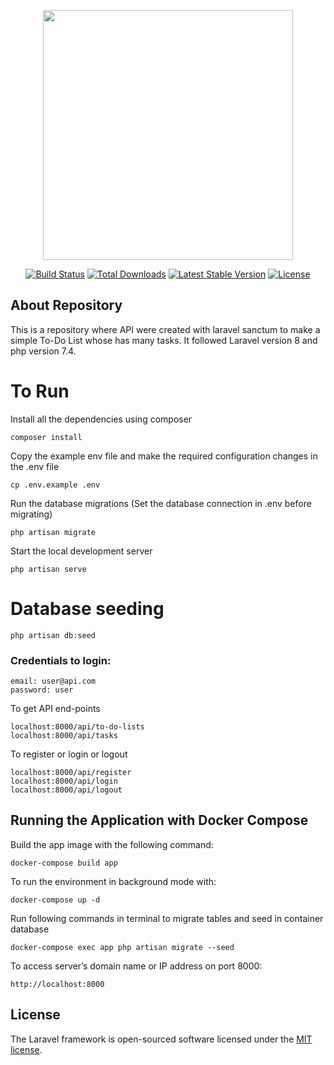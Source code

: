 <p align="center"><a href="https://laravel.com" target="_blank"><img src="https://raw.githubusercontent.com/laravel/art/master/logo-lockup/5%20SVG/2%20CMYK/1%20Full%20Color/laravel-logolockup-cmyk-red.svg" width="400"></a></p>

<p align="center">
<a href="https://travis-ci.org/laravel/framework"><img src="https://travis-ci.org/laravel/framework.svg" alt="Build Status"></a>
<a href="https://packagist.org/packages/laravel/framework"><img src="https://img.shields.io/packagist/dt/laravel/framework" alt="Total Downloads"></a>
<a href="https://packagist.org/packages/laravel/framework"><img src="https://img.shields.io/packagist/v/laravel/framework" alt="Latest Stable Version"></a>
<a href="https://packagist.org/packages/laravel/framework"><img src="https://img.shields.io/packagist/l/laravel/framework" alt="License"></a>
</p>

## About Repository
This is a repository where API were created with laravel sanctum to make a simple To-Do List whose has many tasks.
It followed Laravel version 8 and php version 7.4.
# To Run
Install all the dependencies using composer

    composer install


Copy the example env file and make the required configuration changes in the .env file

    cp .env.example .env

Run the database migrations (Set the database connection in .env before migrating)

    php artisan migrate

Start the local development server

    php artisan serve



# Database seeding
    php artisan db:seed

### Credentials to login:

    email: user@api.com
    password: user

To get API end-points

    localhost:8000/api/to-do-lists
    localhost:8000/api/tasks

To register or login  or logout

    localhost:8000/api/register
    localhost:8000/api/login
    localhost:8000/api/logout


## Running the Application with Docker Compose

Build the app image with the following command:

    docker-compose build app

To run the environment in background mode with:
    
    docker-compose up -d

Run following commands in terminal to migrate tables and seed in container database

    docker-compose exec app php artisan migrate --seed

To access  server’s domain name or IP address on port 8000:
    
    http://localhost:8000


## License

The Laravel framework is open-sourced software licensed under the [MIT license](https://opensource.org/licenses/MIT).
